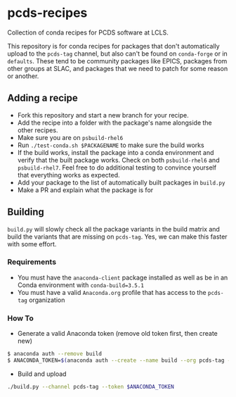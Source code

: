 # pcds-recipes
Collection of conda recipes for PCDS software at LCLS.

This repository is for conda recipes for packages that don't automatically
upload to the `pcds-tag` channel, but also can't be found on `conda-forge` or
in `defaults`. These tend to be community packages like EPICS, packages from
other groups at SLAC, and packages that we need to patch for some reason or
another.

## Adding a recipe
- Fork this repository and start a new branch for your recipe.
- Add the recipe into a folder with the package's name alongside the other
  recipes.
- Make sure you are on `psbuild-rhel6`
- Run `./test-conda.sh $PACKAGENAME` to make sure the build works
- If the build works, install the package into a conda environment and verify
  that the built package works. Check on both `psbuild-rhel6` and
  `psbuild-rhel7`. Feel free to do additional testing to convince yourself
  that everything works as expected.
- Add your package to the list of automatically built packages in `build.py`
- Make a PR and explain what the package is for

## Building
`build.py` will slowly check all the package variants in the build matrix and
build the variants that are missing on `pcds-tag`. Yes, we can make this faster
with some effort.

### Requirements
- You must have the `anaconda-client` package installed as well as be in an
  Conda environment with `conda-build=3.5.1`
- You must have a valid `Anaconda.org` profile that has access to the
  `pcds-tag` organization

### How To
- Generate a valid Anaconda token (remove old token first, then create new)
```bash
$ anaconda auth --remove build
$ ANACONDA_TOKEN=$(anaconda auth --create --name build --org pcds-tag --scopes api --max-age 1800)
```
- Build and upload
```bash
./build.py --channel pcds-tag --token $ANACONDA_TOKEN
```
